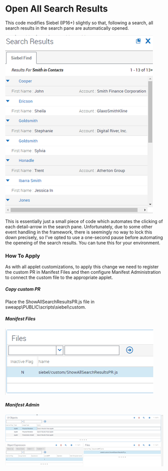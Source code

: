 # Open All Search Results

This code modifies Siebel (IP16+) slightly so that, following a search, all search results in the search pane are automatically opened.

![](docimages/result.png)

This is essentially just a small piece of code which automates the clicking of each detail-arrow in the search pane. Unfortunately, due to some other event handling in the framework, there is seemingly no way to lock this down precisely, so I've opted to use a one-second pause before automating the openeing of the search results. You can tune this for your environment.

### How To Apply

As with all applet customizations, to apply this change we need to register the custom PR in Manifest Files and then configure Manifest Administration to connect the custom file to the appropriate applet.

##### Copy custom PR

Place the ShowAllSearchResultsPR.js file in sweapp\PUBLIC\scripts\siebel\custom.

##### Manifest Files

![](docimages/manifestfiles.png)

##### Manifest Admin

![](docimages/manifestadmin.png)